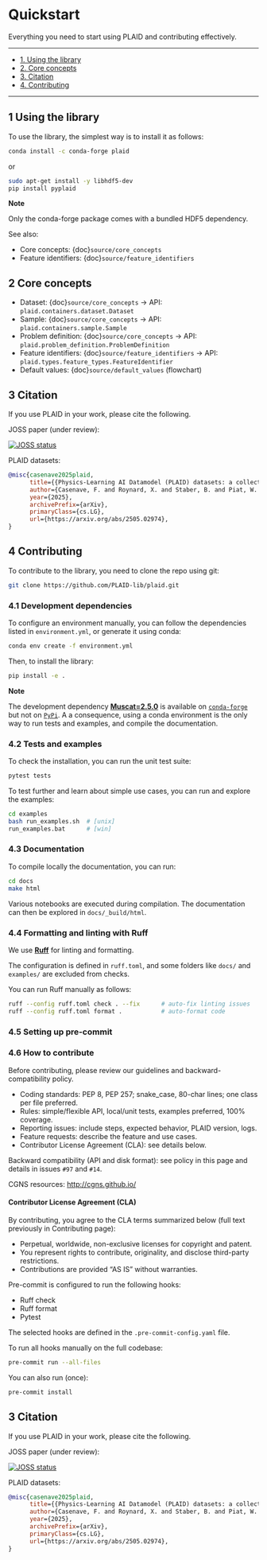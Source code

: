 # Quickstart

Everything you need to start using PLAID and contributing effectively.

---

- [1. Using the library](#1-using-the-library)
- [2. Core concepts](#2-core-concepts)
- [3. Citation](#3-citation)
- [4. Contributing](#4-contributing)

---


## 1 Using the library

To use the library, the simplest way is to install it as follows:

```bash
conda install -c conda-forge plaid
```

or

```bash
sudo apt-get install -y libhdf5-dev
pip install pyplaid
```

**Note**

Only the conda-forge package comes with a bundled HDF5 dependency.

See also:
- Core concepts: {doc}`source/core_concepts`
- Feature identifiers: {doc}`source/feature_identifiers`


## 2 Core concepts

- Dataset: {doc}`source/core_concepts` → API: `plaid.containers.dataset.Dataset`
- Sample: {doc}`source/core_concepts` → API: `plaid.containers.sample.Sample`
- Problem definition: {doc}`source/core_concepts` → API: `plaid.problem_definition.ProblemDefinition`
- Feature identifiers: {doc}`source/feature_identifiers` → API: `plaid.types.feature_types.FeatureIdentifier`
- Default values: {doc}`source/default_values` (flowchart)

## 3 Citation

If you use PLAID in your work, please cite the following.

JOSS paper (under review):

[![JOSS status](https://joss.theoj.org/papers/26b2e13a9fc8e012cc997ca28a7b565e/status.svg)](https://joss.theoj.org/papers/26b2e13a9fc8e012cc997ca28a7b565e)

PLAID datasets:

```bibtex
@misc{casenave2025plaid,
      title={{Physics-Learning AI Datamodel (PLAID) datasets: a collection of physics simulations for machine learning}},
      author={Casenave, F. and Roynard, X. and Staber, B. and Piat, W. and Bucci, M. A. and Akkari, N. and Kabalan, A. and Nguyen, X. M. V. and Saverio, L. and Carpintero Perez, R. and Kalaydjian, A. and Fouch\'{e}, S. and Gonon, T. and Najjar, G. and Menier, E. and Nastorg, M. and Catalani, G. and Rey, C.},
      year={2025},
      archivePrefix={arXiv},
      primaryClass={cs.LG},
      url={https://arxiv.org/abs/2505.02974},
}
```

## 4 Contributing

To contribute to the library, you need to clone the repo using git:

```bash
git clone https://github.com/PLAID-lib/plaid.git
```

### 4.1 Development dependencies

To configure an environment manually, you can follow the dependencies listed in ``environment.yml``, or generate it using conda:

```bash
conda env create -f environment.yml
```

Then, to install the library:

```bash
pip install -e .
```

**Note**

The development dependency [**Muscat=2.5.0**](https://muscat.readthedocs.io/) is available on [``conda-forge``](https://anaconda.org/conda-forge/muscat) but not on [``PyPi``](https://pypi.org/project/muscat). A a consequence, using a conda environment is the only way to run tests and examples, and compile the documentation.


### 4.2 Tests and examples

To check the installation, you can run the unit test suite:

```bash
pytest tests
```

To test further and learn about simple use cases, you can run and explore the examples:

```bash
cd examples
bash run_examples.sh  # [unix]
run_examples.bat      # [win]
```

### 4.3 Documentation

To compile locally the documentation, you can run:

```bash
cd docs
make html
```

Various notebooks are executed during compilation. The documentation can then be explored in ``docs/_build/html``.

### 4.4 Formatting and linting with Ruff

We use [**Ruff**](https://docs.astral.sh/ruff/) for linting and formatting.

The configuration is defined in `ruff.toml`, and some folders like `docs/` and `examples/` are excluded from checks.

You can run Ruff manually as follows:

```bash
ruff --config ruff.toml check . --fix      # auto-fix linting issues
ruff --config ruff.toml format .           # auto-format code
```

### 4.5 Setting up pre-commit

### 4.6 How to contribute

Before contributing, please review our guidelines and backward-compatibility policy.

- Coding standards: PEP 8, PEP 257; snake_case, 80-char lines; one class per file preferred.
- Rules: simple/flexible API, local/unit tests, examples preferred, 100% coverage.
- Reporting issues: include steps, expected behavior, PLAID version, logs.
- Feature requests: describe the feature and use cases.
- Contributor License Agreement (CLA): see details below.

Backward compatibility (API and disk format): see policy in this page and details in issues `#97` and `#14`.

CGNS resources: <http://cgns.github.io/>

#### Contributor License Agreement (CLA)

By contributing, you agree to the CLA terms summarized below (full text previously in Contributing page):
- Perpetual, worldwide, non-exclusive licenses for copyright and patent.
- You represent rights to contribute, originality, and disclose third-party restrictions.
- Contributions are provided “AS IS” without warranties.

Pre-commit is configured to run the following hooks:

* Ruff check
* Ruff format
* Pytest

The selected hooks are defined in the `.pre-commit-config.yaml` file.

To run all hooks manually on the full codebase:

```bash
pre-commit run --all-files
```

You can also run (once):

```bash
pre-commit install
```

## 3 Citation

If you use PLAID in your work, please cite the following.

JOSS paper (under review):

[![JOSS status](https://joss.theoj.org/papers/26b2e13a9fc8e012cc997ca28a7b565e/status.svg)](https://joss.theoj.org/papers/26b2e13a9fc8e012cc997ca28a7b565e)

PLAID datasets:

```bibtex
@misc{casenave2025plaid,
      title={{Physics-Learning AI Datamodel (PLAID) datasets: a collection of physics simulations for machine learning}},
      author={Casenave, F. and Roynard, X. and Staber, B. and Piat, W. and Bucci, M. A. and Akkari, N. and Kabalan, A. and Nguyen, X. M. V. and Saverio, L. and Carpintero Perez, R. and Kalaydjian, A. and Fouch\'{e}, S. and Gonon, T. and Najjar, G. and Menier, E. and Nastorg, M. and Catalani, G. and Rey, C.},
      year={2025},
      archivePrefix={arXiv},
      primaryClass={cs.LG},
      url={https://arxiv.org/abs/2505.02974},
}
```